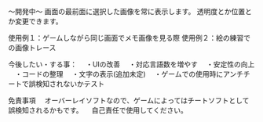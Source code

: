 ～開発中～
画面の最前面に選択した画像を常に表示します。
透明度とか位置とか変更できます。

使用例１：ゲームしながら同じ画面でメモ画像を見る際
使用例２：絵の練習での画像トレース

今後したい・する事：
　・UIの改善
　・対応言語数を増やす
　・安定性の向上
　・コードの整理
　・文字の表示(追加未定)
　・ゲームでの使用時にアンチチートで誤検知されないかテスト

免責事項
　オーバーレイソフトなので、ゲームによってはチートソフトとして誤検知されるかもです。
　自己責任で使用してください。
